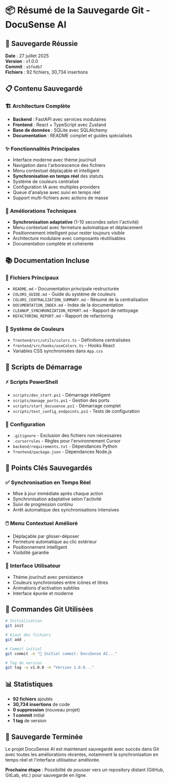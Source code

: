 # 📦 Résumé de la Sauvegarde Git - DocuSense AI

## 🎯 **Sauvegarde Réussie**

**Date** : 27 juillet 2025  
**Version** : v1.0.0  
**Commit** : `a5fedb7`  
**Fichiers** : 92 fichiers, 30,734 insertions

## 📋 **Contenu Sauvegardé**

### 🏗️ **Architecture Complète**
- **Backend** : FastAPI avec services modulaires
- **Frontend** : React + TypeScript avec Zustand
- **Base de données** : SQLite avec SQLAlchemy
- **Documentation** : README complet et guides spécialisés

### ✨ **Fonctionnalités Principales**
- Interface moderne avec thème jour/nuit
- Navigation dans l'arborescence des fichiers
- Menu contextuel déplaçable et intelligent
- **Synchronisation en temps réel** des statuts
- Système de couleurs centralisé
- Configuration IA avec multiples providers
- Queue d'analyse avec suivi en temps réel
- Support multi-fichiers avec actions de masse

### 🔧 **Améliorations Techniques**
- **Synchronisation adaptative** (1-10 secondes selon l'activité)
- Menu contextuel avec fermeture automatique et déplacement
- Positionnement intelligent pour rester toujours visible
- Architecture modulaire avec composants réutilisables
- Documentation complète et cohérente

## 📚 **Documentation Incluse**

### 📖 **Fichiers Principaux**
- `README.md` - Documentation principale restructurée
- `COLORS_GUIDE.md` - Guide du système de couleurs
- `COLORS_CENTRALIZATION_SUMMARY.md` - Résumé de la centralisation
- `DOCUMENTATION_INDEX.md` - Index de la documentation
- `CLEANUP_SYNCHRONIZATION_REPORT.md` - Rapport de nettoyage
- `REFACTORING_REPORT.md` - Rapport de refactoring

### 🎨 **Système de Couleurs**
- `frontend/src/utils/colors.ts` - Définitions centralisées
- `frontend/src/hooks/useColors.ts` - Hooks React
- Variables CSS synchronisées dans `App.css`

## 🚀 **Scripts de Démarrage**

### ⚡ **Scripts PowerShell**
- `scripts/dev_start.ps1` - Démarrage intelligent
- `scripts/manage_ports.ps1` - Gestion des ports
- `scripts/start_docusense.ps1` - Démarrage complet
- `scripts/test_config_endpoints.ps1` - Tests de configuration

### 🔧 **Configuration**
- `.gitignore` - Exclusion des fichiers non nécessaires
- `.cursorrules` - Règles pour l'environnement Cursor
- `backend/requirements.txt` - Dépendances Python
- `frontend/package.json` - Dépendances Node.js

## 🎯 **Points Clés Sauvegardés**

### ✅ **Synchronisation en Temps Réel**
- Mise à jour immédiate après chaque action
- Synchronisation adaptative selon l'activité
- Suivi de progression continu
- Arrêt automatique des synchronisations intensives

### 🖱️ **Menu Contextuel Amélioré**
- Déplaçable par glisser-déposer
- Fermeture automatique au clic extérieur
- Positionnement intelligent
- Visibilité garantie

### 🎨 **Interface Utilisateur**
- Thème jour/nuit avec persistance
- Couleurs synchronisées entre icônes et titres
- Animations d'activation subtiles
- Interface épurée et moderne

## 🔄 **Commandes Git Utilisées**

```bash
# Initialisation
git init

# Ajout des fichiers
git add .

# Commit initial
git commit -m "🚀 Initial commit: DocuSense AI..."

# Tag de version
git tag -a v1.0.0 -m "Version 1.0.0..."
```

## 📊 **Statistiques**

- **92 fichiers** ajoutés
- **30,734 insertions** de code
- **0 suppression** (nouveau projet)
- **1 commit** initial
- **1 tag** de version

## 🎉 **Sauvegarde Terminée**

Le projet DocuSense AI est maintenant sauvegardé avec succès dans Git avec toutes les améliorations récentes, notamment la synchronisation en temps réel et l'interface utilisateur améliorée.

**Prochaine étape** : Possibilité de pousser vers un repository distant (GitHub, GitLab, etc.) pour sauvegarde en ligne. 